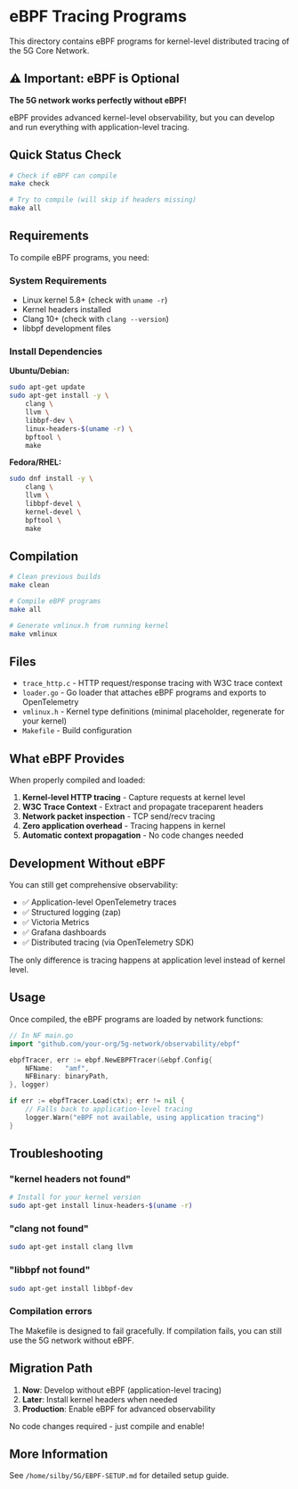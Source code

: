 # eBPF Tracing Programs

This directory contains eBPF programs for kernel-level distributed tracing of the 5G Core Network.

## ⚠️ Important: eBPF is Optional

**The 5G network works perfectly without eBPF!**

eBPF provides advanced kernel-level observability, but you can develop and run everything with application-level tracing.

## Quick Status Check

```bash
# Check if eBPF can compile
make check

# Try to compile (will skip if headers missing)
make all
```

## Requirements

To compile eBPF programs, you need:

### System Requirements
- Linux kernel 5.8+ (check with `uname -r`)
- Kernel headers installed
- Clang 10+ (check with `clang --version`)
- libbpf development files

### Install Dependencies

**Ubuntu/Debian:**
```bash
sudo apt-get update
sudo apt-get install -y \
    clang \
    llvm \
    libbpf-dev \
    linux-headers-$(uname -r) \
    bpftool \
    make
```

**Fedora/RHEL:**
```bash
sudo dnf install -y \
    clang \
    llvm \
    libbpf-devel \
    kernel-devel \
    bpftool \
    make
```

## Compilation

```bash
# Clean previous builds
make clean

# Compile eBPF programs
make all

# Generate vmlinux.h from running kernel
make vmlinux
```

## Files

- `trace_http.c` - HTTP request/response tracing with W3C trace context
- `loader.go` - Go loader that attaches eBPF programs and exports to OpenTelemetry
- `vmlinux.h` - Kernel type definitions (minimal placeholder, regenerate for your kernel)
- `Makefile` - Build configuration

## What eBPF Provides

When properly compiled and loaded:

1. **Kernel-level HTTP tracing** - Capture requests at kernel level
2. **W3C Trace Context** - Extract and propagate traceparent headers
3. **Network packet inspection** - TCP send/recv tracing
4. **Zero application overhead** - Tracing happens in kernel
5. **Automatic context propagation** - No code changes needed

## Development Without eBPF

You can still get comprehensive observability:

- ✅ Application-level OpenTelemetry traces
- ✅ Structured logging (zap)
- ✅ Victoria Metrics
- ✅ Grafana dashboards
- ✅ Distributed tracing (via OpenTelemetry SDK)

The only difference is tracing happens at application level instead of kernel level.

## Usage

Once compiled, the eBPF programs are loaded by network functions:

```go
// In NF main.go
import "github.com/your-org/5g-network/observability/ebpf"

ebpfTracer, err := ebpf.NewEBPFTracer(&ebpf.Config{
    NFName:   "amf",
    NFBinary: binaryPath,
}, logger)

if err := ebpfTracer.Load(ctx); err != nil {
    // Falls back to application-level tracing
    logger.Warn("eBPF not available, using application tracing")
}
```

## Troubleshooting

### "kernel headers not found"
```bash
# Install for your kernel version
sudo apt-get install linux-headers-$(uname -r)
```

### "clang not found"
```bash
sudo apt-get install clang llvm
```

### "libbpf not found"
```bash
sudo apt-get install libbpf-dev
```

### Compilation errors
The Makefile is designed to fail gracefully. If compilation fails, you can still use the 5G network without eBPF.

## Migration Path

1. **Now**: Develop without eBPF (application-level tracing)
2. **Later**: Install kernel headers when needed
3. **Production**: Enable eBPF for advanced observability

No code changes required - just compile and enable!

## More Information

See `/home/silby/5G/EBPF-SETUP.md` for detailed setup guide.
